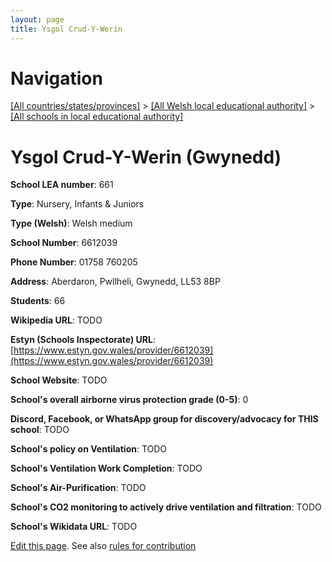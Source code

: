 ```yaml
---
layout: page
title: Ysgol Crud-Y-Werin
---
```

# Navigation

[[All countries/states/provinces]](../../..) > [[All Welsh local educational authority]](../..) > [[All schools in local educational authority]](..)

# Ysgol Crud-Y-Werin (Gwynedd)

**School LEA number**: 661

**Type**: Nursery, Infants & Juniors

**Type (Welsh)**: Welsh medium

**School Number**: 6612039

**Phone Number**: 01758 760205

**Address**: Aberdaron, Pwllheli, Gwynedd, LL53 8BP

**Students**: 66

**Wikipedia URL**: TODO

**Estyn (Schools Inspectorate) URL**: [https://www.estyn.gov.wales/provider/6612039](https://www.estyn.gov.wales/provider/6612039)

**School Website**: TODO

**School's overall airborne virus protection grade (0-5)**: 0

**Discord, Facebook, or WhatsApp group for discovery/advocacy for THIS school**: TODO

**School's policy on Ventilation**: TODO

**School's Ventilation Work Completion**: TODO

**School's Air-Purification**: TODO

**School's CO2 monitoring to actively drive ventilation and filtration**: TODO

**School's Wikidata URL**: TODO




[Edit this page](https://github.com/VentilationProject/Wales/edit/prif/./Gwynedd/Ysgol_Crud-Y-Werin.md). See also [rules for contribution](../../../contribution-rules/)
